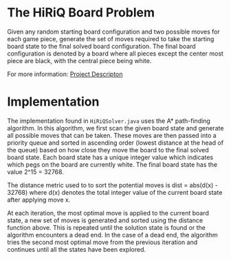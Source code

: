 # The HiRiQ Board Problem

Given any random starting board configuration and two possible moves for each game piece, generate the set of moves required to 
take the starting board state to the final solved board configuration. The final board configuration is denoted by a board 
where all pieces except the center most piece are black, with the central piece being white. 

For more information: [Project Descripton](http://crypto.cs.mcgill.ca/~crepeau/COMP250/HW4.pdf)

# Implementation 

The implementation found in `HiRiQSolver.java` uses the A* path-finding algorithm. In this algorithm, we first scan the given board
state and generate all possible moves that can be taken. These moves are then passed into a priority queue and sorted in 
ascending order (lowest distance at the head of the queue) based on how close
they move the board to the final solved board state. Each board state has a unique integer value which indicates which pegs on the
board are currently white. The final board state has the value 2^15 = 32768. 

The distance metric used to to sort the potential moves is dist = abs(d(x) - 32768) 
where d(x) denotes the total integer value of the current board state after applying move x.

At each iteration, the most optimal move is applied to the current board state, a new set of moves is generated and 
sorted using the distance function above. This 
is repeated until the solution state is found or the algorithm encounters a dead end. In the case of a dead end, the algorithm tries the 
second most optimal move from the previous iteration and continues until all the states have been explored. 
